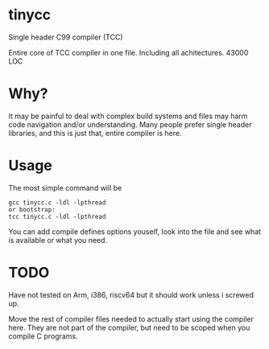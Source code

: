 # tinycc
Single header C99 compiler (TCC)

Entire core of TCC compiler in one file. Including all achitectures. 43000 LOC

# Why?

It may be painful to deal with complex build systems and files may harm code navigation and/or understanding. 
Many people prefer single header libraries, and this is just that, entire compiler is here. 

# Usage 

The most simple command will be

```
gcc tinycc.c -ldl -lpthread
or bootstrap:
tcc tinycc.c -ldl -lpthread
```

You can add compile defines options youself, look into the file and see what is available or what you need.

# TODO

Have not tested on Arm, i386, riscv64 but it should work unless i screwed up.

Move the rest of compiler files needed to actually start using the compiler here.
They are not part of the compiler, but need to be scoped when you compile C programs.
